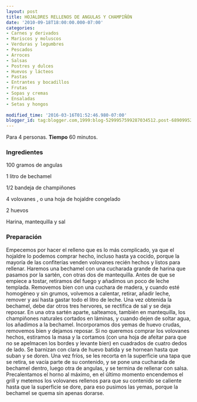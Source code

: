```yaml
---
layout: post
title: HOJALDRES RELLENOS DE ANGULAS Y CHAMPIÑÓN
date: '2010-09-18T18:00:00.000-07:00'
categories:
- Carnes y derivados
- Mariscos y moluscos
- Verduras y legumbres
- Pescados
- Arroces
- Salsas
- Postres y dulces
- Huevos y lácteos
- Pastas
- Entrantes y bocadillos
- Frutas
- Sopas y cremas
- Ensaladas
- Setas y hongos
 
modified_time: '2016-03-16T01:52:46.980-07:00'
blogger_id: tag:blogger.com,1999:blog-5299957599287034512.post-6890995212619688098
---
```


Para 4 personas.
<b>Tiempo</b> 60 minutos.

<h3>Ingredientes</h3>

100 gramos de angulas

1 litro de bechamel

1/2 bandeja de champiñones

4 volovanes , o una hoja de hojaldre congelado

2 huevos

Harina, mantequilla y sal

<h3>Preparación</h3>

Empecemos por hacer el relleno que es lo más complicado, ya que el hojaldre lo podemos comprar hecho, incluso hasta ya cocido, porque la mayoría de las confiterías venden volovanes recién hechos y listos para rellenar. Haremos una bechamel con una cucharada grande de harina que pasamos por la sartén, con otras dos de mantequilla. Antes de que se empiece a tostar, retiramos del fuego y añadimos un poco de leche templada. Removemos bien con una cuchara de madera, y cuando esté homogéneo y sin grumos, volvemos a calentar, retirar, añadir leche, remover y así hasta gastar todo el litro de leche. Una vez obtenida la bechamel, debe dar otros tres hervores, se rectifica de sal y se deja reposar. En una otra sartén aparte, salteamos, también en mantequilla, los champiñones naturales cortados en láminas, y cuando dejen de soltar agua, los añadimos a la bechamel. Incorporamos dos yemas de huevo crudas, removemos bien y dejamos reposar. Si no queremos comprar los volovanes hechos, estiramos la masa y la cortamos (con una hoja de afeitar para que no se apelmacen los bordes y levante bien) en cuadrados de cuatro dedos de lado. Se barnizan con clara de huevo batida y se hornean hasta que suban y se doren. Una vez fríos, se les recorta en la superficie una tapa que se retira, se vacía parte de su contenido, y se pone una cucharada de bechamel dentro, luego otra de angulas, y se termina de rellenar con salsa. Precalentamos el horno al máximo, en el último momento encendemos el grill y metemos los volovanes rellenos para que su contenido se caliente hasta que la superficie se dore, para eso pusimos las yemas, porque la bechamel se quema sin apenas dorarse.

